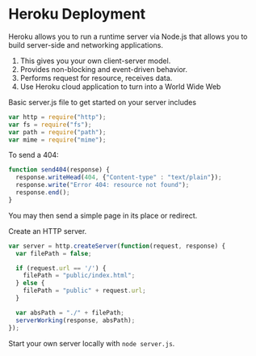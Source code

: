 # Heroku Deployment

Heroku allows you to run a runtime server via Node.js that allows you to build server-side and networking applications.

1. This gives you your own client-server model.
2. Provides non-blocking and event-driven behavior.
3. Performs request for resource, receives data.
4. Use Heroku cloud application to turn into a World Wide Web

Basic server.js file to get started on your server includes

```js
var http = require("http");
var fs = require("fs");
var path = require("path");
var mime = require("mime");
```

To send a 404:

```js
function send404(response) {
  response.writeHead(404, {"Content-type" : "text/plain"});
  response.write("Error 404: resource not found");
  response.end();
}
```

You may then send a simple page in its place or redirect.

Create an HTTP server.

```js
var server = http.createServer(function(request, response) {
  var filePath = false;

  if (request.url == '/') {
    filePath = "public/index.html";
  } else {
    filePath = "public" + request.url;
  }

  var absPath = "./" + filePath;
  serverWorking(response, absPath);
});
```

Start your own server locally with `node server.js`.